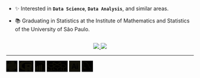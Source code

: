 - ✨ Interested in **`Data Science`**, **`Data Analysis`**, and similar areas.
- 📚 Graduating in Statistics at the Institute of Mathematics and Statistics of the University of São Paulo.

  ##

<div align="center">
  <a href="https://github.com/bmorbin">
  <img height="180em" src="https://github-readme-stats.vercel.app/api?username=bmorbin&text_color=d6d6d8&bg_color=161b22&hide_border=True&title_color=ffffff"/>
  <img height="180em" src="https://github-readme-stats.vercel.app/api/top-langs/?username=bmorbin&langs_count=10&layout=compact&text_color=d6d6d8&bg_color=161b22&hide_border=True&title_color=ffffff"/>
  </a>
</div>

<hr>
  
<div style="display:inline-block; filter: invert(1);">
  <img height="30em" src="https://github.com/bmorbin/bmorbin/blob/main/icons/python.svg" />
  <img height="30em" src="https://github.com/bmorbin/bmorbin/blob/main/icons/r.svg" />
  <img height="30em" src="https://github.com/bmorbin/bmorbin/blob/main/icons/powerbi.svg" />
  <img height="30em" src="https://github.com/bmorbin/bmorbin/blob/main/icons/vba.svg" />
  <img height="30em" src="https://github.com/bmorbin/bmorbin/blob/main/icons/illustrator.svg" />
  <img height="30em" src="https://github.com/bmorbin/bmorbin/blob/main/icons/mysql.svg" />
</div>
